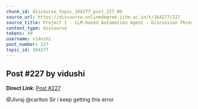 ```yaml
---
chunk_id: discourse_topic_164277_post_227_00
source_url: https://discourse.onlinedegree.iitm.ac.in/t/164277/227
source_title: Project 1 - LLM-based Automation Agent - Discussion Thread [TDS Jan 2025]
content_type: discourse
tokens: 49
username: vidushi
post_number: 227
topic_id: 164277
---
```


## Post #227 by vidushi

**Direct Link**: [Post #227](https://discourse.onlinedegree.iitm.ac.in/t/164277/227)

@Jivraj @carlton Sir i keep getting this error
